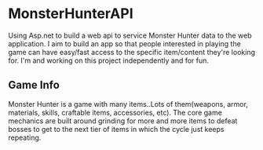 
# MonsterHunterAPI
Using Asp.net to build a web api to service Monster Hunter data to the web application. I aim to build an app so that people interested in playing the game can have easy/fast access to the specific item/content they're looking for. I'm and working on this project independently and for fun.

## Game Info
Monster Hunter is a game with many items..Lots of them(weapons, armor, materials, skills, craftable items, accessories, etc). The core game mechanics are built around grinding for more and more items to defeat bosses to get to the next tier of items in which the cycle just keeps repeating.




